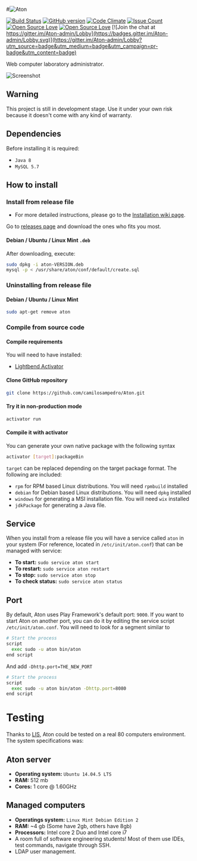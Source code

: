 #![Aton](https://github.com/camilosampedro/Aton/raw/gh-pages/images/AtonLogoMedium.png) 

[![Build Status](https://travis-ci.org/camilosampedro/Aton.svg?branch=master)](https://travis-ci.org/camilosampedro/Aton)
[![GitHub version](https://badge.fury.io/gh/camilosampedro%2FAton.svg)](https://badge.fury.io/gh/camilosampedro%2FAton)
[![Code Climate](https://codeclimate.com/github/camilosampedro/Aton/badges/gpa.svg)](https://codeclimate.com/github/camilosampedro/Aton)
[![Issue Count](https://codeclimate.com/github/camilosampedro/Aton/badges/issue_count.svg)](https://codeclimate.com/github/camilosampedro/Aton)
[![Open Source Love](https://badges.frapsoft.com/os/v2/open-source.svg?v=102)](https://github.com/ellerbrock/open-source-badge/)
[![Open Source Love](https://badges.frapsoft.com/os/gpl/gpl.svg?v=102)](https://github.com/ellerbrock/open-source-badge/)
[![Join the chat at https://gitter.im/Aton-admin/Lobby](https://badges.gitter.im/Aton-admin/Lobby.svg)](https://gitter.im/Aton-admin/Lobby?utm_source=badge&utm_medium=badge&utm_campaign=pr-badge&utm_content=badge)


Web computer laboratory administrator.

![Screenshot](https://github.com/camilosampedro/Aton/raw/gh-pages/images/Aton_screenshot.png)

## Warning
This project is still in development stage. Use it under your own risk because it doesn't come with any kind of warranty.

## Dependencies

Before installing it is required:
 - `Java 8`
 - `MySQL 5.7`

## How to install
### Install from release file

- For more detailed instructions, please go to the [Installation wiki page](https://github.com/camilosampedro/Aton/wiki/How-to-install-Aton). 

Go to [releases page](https://github.com/camilosampedro/Aton/releases) and download the ones who fits you most.

#### Debian / Ubuntu / Linux Mint `.deb`
After downloading, execute:
```bash
sudo dpkg -i aton-VERSION.deb
mysql -p < /usr/share/aton/conf/default/create.sql
```

### Uninstalling from release file
#### Debian / Ubuntu / Linux Mint
```bash
sudo apt-get remove aton
```

### Compile from source code
#### Compile requirements
You will need to have installed:
 - [Lightbend Activator](https://www.lightbend.com/activator/download)


#### Clone GitHub repository
```bash
git clone https://github.com/camilosampedro/Aton.git
```

#### Try it in non-production mode
```bash
activator run
```

#### Compile it with activator
You can generate your own native package with the following syntax
```bash
activator [target]:packageBin
```
`target` can be replaced depending on the target package format. The following are included:
 - `rpm` for RPM based Linux distributions. You will need `rpmbuild` installed
 - `debian` for Debian based Linux distributions. You will need `dpkg` installed
 - `windows` for generating a MSI installation file. You will need `wix` installed
 - `jdkPackage` for generating a Java file.

## Service
When you install from a release file you will have a service called `aton` in your system (For reference, located in `/etc/init/aton.conf`) that can be managed with service:
 - __To start:__ `sudo service aton start`
 - __To restart:__ `sudo service aton restart`
 - __To stop:__ `sudo service aton stop`
 - __To check status:__ `sudo service aton status`

## Port
By default, Aton uses Play Framework's default port: `9000`. If you want to start Aton on another port, you can do it by editing the service script `/etc/init/aton.conf`. You will need to look for a segment similar to

```bash
# Start the process
script
  exec sudo -u aton bin/aton
end script
```

And add `-Dhttp.port=THE_NEW_PORT`

```bash
# Start the process
script
  exec sudo -u aton bin/aton -Dhttp.port=8080
end script
```

# Testing
Thanks to [LIS](lis.udea.edu.co), Aton could be tested on a real 80 computers environment. The system specifications was:
## Aton server
 - __Operating system:__ `Ubuntu 14.04.5 LTS`
 - __RAM:__ 512 mb
 - __Cores:__ 1 core @ 1.60GHz
 
## Managed computers
 - __Operatings system:__ `Linux Mint Debian Edition 2`
 - __RAM:__ ~4 gb (Some have 2gb, others have 8gb)
 - __Processors:__ Intel core 2 Duo and Intel core i7
 - A room full of software engineering students! Most of them use IDEs, test commands, navigate through SSH.
 - LDAP user management.
 
